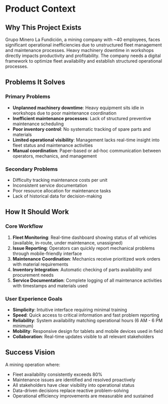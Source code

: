 # Product Context

## Why This Project Exists

Grupo Minero La Fundición, a mining company with ~40 employees, faces significant operational inefficiencies due to unstructured fleet management and maintenance processes. Heavy machinery downtime in workshops directly impacts productivity and profitability. The company needs a digital framework to optimize fleet availability and establish structured operational processes.

## Problems It Solves

### Primary Problems
- **Unplanned machinery downtime**: Heavy equipment sits idle in workshops due to poor maintenance coordination
- **Inefficient maintenance processes**: Lack of structured preventive maintenance scheduling
- **Poor inventory control**: No systematic tracking of spare parts and materials
- **Limited operational visibility**: Management lacks real-time insight into fleet status and maintenance activities
- **Manual coordination**: Paper-based or ad-hoc communication between operators, mechanics, and management

### Secondary Problems
- Difficulty tracking maintenance costs per unit
- Inconsistent service documentation
- Poor resource allocation for maintenance tasks
- Lack of historical data for decision-making

## How It Should Work

### Core Workflow
1. **Fleet Monitoring**: Real-time dashboard showing status of all vehicles (available, in-route, under maintenance, unassigned)
2. **Issue Reporting**: Operators can quickly report mechanical problems through mobile-friendly interface
3. **Maintenance Coordination**: Mechanics receive prioritized work orders with material requirements
4. **Inventory Integration**: Automatic checking of parts availability and procurement needs
5. **Service Documentation**: Complete logging of all maintenance activities with timestamps and materials used

### User Experience Goals
- **Simplicity**: Intuitive interface requiring minimal training
- **Speed**: Quick access to critical information and fast problem reporting
- **Reliability**: System availability matching operational hours (6 AM - 6 PM minimum)
- **Mobility**: Responsive design for tablets and mobile devices used in field
- **Collaboration**: Real-time updates visible to all relevant stakeholders

## Success Vision

A mining operation where:
- Fleet availability consistently exceeds 80%
- Maintenance issues are identified and resolved proactively
- All stakeholders have clear visibility into operational status
- Data-driven decisions replace reactive problem-solving
- Operational efficiency improvements are measurable and sustained
